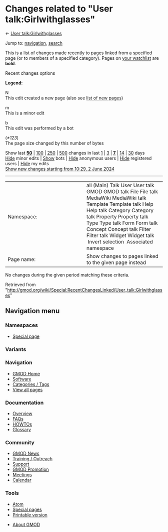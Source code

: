 <div id="mw-page-base" class="noprint">

</div>

<div id="mw-head-base" class="noprint">

</div>

<div id="content" class="mw-body" role="main">

<span id="top"></span>

<div id="mw-js-message" style="display:none;">

</div>



# <span dir="auto">Changes related to "User talk:Girlwithglasses"</span>

<div id="bodyContent">

<div id="contentSub">

← [User
talk:Girlwithglasses](/wiki/User_talk:Girlwithglasses "User talk:Girlwithglasses")

</div>

<div id="jump-to-nav" class="mw-jump">

Jump to: [navigation](#mw-navigation), [search](#p-search)

</div>

<div id="mw-content-text">

<div class="mw-specialpage-summary">

This is a list of changes made recently to pages linked from a specified
page (or to members of a specified category). Pages on [your
watchlist](/wiki/Special:Watchlist "Special:Watchlist") are **bold**.

</div>

Recent changes options

<div class="mw-changeslist-legend">

**Legend:**

<div class="mw-collapsible-content">

N  
This edit created a new page (also see [list of new
pages](/wiki/Special:NewPages "Special:NewPages"))

m  
This is a minor edit

b  
This edit was performed by a bot

(*±123*)  
The page size changed by this number of bytes

</div>

</div>

Show last
[**50**](/mediawiki/index.php?title=Special:RecentChangesLinked&limit=50&target=User_talk%3AGirlwithglasses "Special:RecentChangesLinked")
\|
[100](/mediawiki/index.php?title=Special:RecentChangesLinked&limit=100&target=User_talk%3AGirlwithglasses "Special:RecentChangesLinked")
\|
[250](/mediawiki/index.php?title=Special:RecentChangesLinked&limit=250&target=User_talk%3AGirlwithglasses "Special:RecentChangesLinked")
\|
[500](/mediawiki/index.php?title=Special:RecentChangesLinked&limit=500&target=User_talk%3AGirlwithglasses "Special:RecentChangesLinked")
changes in last
[1](/mediawiki/index.php?title=Special:RecentChangesLinked&days=1&from=&target=User_talk%3AGirlwithglasses "Special:RecentChangesLinked")
\|
[3](/mediawiki/index.php?title=Special:RecentChangesLinked&days=3&from=&target=User_talk%3AGirlwithglasses "Special:RecentChangesLinked")
\|
[**7**](/mediawiki/index.php?title=Special:RecentChangesLinked&days=7&from=&target=User_talk%3AGirlwithglasses "Special:RecentChangesLinked")
\|
[14](/mediawiki/index.php?title=Special:RecentChangesLinked&days=14&from=&target=User_talk%3AGirlwithglasses "Special:RecentChangesLinked")
\|
[30](/mediawiki/index.php?title=Special:RecentChangesLinked&days=30&from=&target=User_talk%3AGirlwithglasses "Special:RecentChangesLinked")
days  
[Hide](/mediawiki/index.php?title=Special:RecentChangesLinked&hideminor=1&target=User_talk%3AGirlwithglasses "Special:RecentChangesLinked")
minor edits \|
[Show](/mediawiki/index.php?title=Special:RecentChangesLinked&hidebots=0&target=User_talk%3AGirlwithglasses "Special:RecentChangesLinked")
bots \|
[Hide](/mediawiki/index.php?title=Special:RecentChangesLinked&hideanons=1&target=User_talk%3AGirlwithglasses "Special:RecentChangesLinked")
anonymous users \|
[Hide](/mediawiki/index.php?title=Special:RecentChangesLinked&hideliu=1&target=User_talk%3AGirlwithglasses "Special:RecentChangesLinked")
registered users \|
[Hide](/mediawiki/index.php?title=Special:RecentChangesLinked&hidemyself=1&target=User_talk%3AGirlwithglasses "Special:RecentChangesLinked")
my edits  
[Show new changes starting from 10:29, 2 June
2024](/mediawiki/index.php?title=Special:RecentChangesLinked&from=20240602102933&target=User_talk%3AGirlwithglasses "Special:RecentChangesLinked")

------------------------------------------------------------------------

<table class="mw-recentchanges-table">
<colgroup>
<col style="width: 50%" />
<col style="width: 50%" />
</colgroup>
<tbody>
<tr class="odd">
<td class="mw-label mw-namespace-label">Namespace:</td>
<td class="mw-input">all (Main) Talk User User talk GMOD GMOD talk File
File talk MediaWiki MediaWiki talk Template Template talk Help Help talk
Category Category talk Property Property talk Type Type talk Form Form
talk Concept Concept talk Filter Filter talk Widget Widget talk
 Invert selection
 Associated namespace</td>
</tr>
<tr class="even">
<td class="mw-label mw-target-label">Page name:</td>
<td class="mw-input">Show changes to pages linked to the given page
instead</td>
</tr>
</tbody>
</table>

<div class="mw-changeslist-empty">

No changes during the given period matching these criteria.

</div>

</div>

<div class="printfooter">

Retrieved from
"<http://gmod.org/wiki/Special:RecentChangesLinked/User_talk:Girlwithglasses>"

</div>

<div id="catlinks" class="catlinks catlinks-allhidden">

</div>

<div class="visualClear">

</div>

</div>

</div>

<div id="mw-navigation">

## Navigation menu

<div id="mw-head">



<div id="left-navigation">

<div id="p-namespaces" class="vectorTabs" role="navigation"
aria-labelledby="p-namespaces-label">

### Namespaces

- <span id="ca-nstab-special">[Special
  page](/wiki/Special:RecentChangesLinked/User_talk:Girlwithglasses "This is a special page, you cannot edit the page itself")</span>

</div>

<div id="p-variants" class="vectorMenu emptyPortlet" role="navigation"
aria-labelledby="p-variants-label">

### 

### Variants[](#)

<div class="menu">

</div>

</div>

</div>





</div>



</div>

</div>

</div>

<div id="mw-panel">

<div id="p-logo" role="banner">

<a href="/wiki/Main_Page"
style="background-image: url(http://gmod.org/images/GMOD-cogs.png);"
title="Visit the main page"></a>

</div>

<div id="p-Navigation" class="portal" role="navigation"
aria-labelledby="p-Navigation-label">

### Navigation

<div class="body">

- <span id="n-GMOD-Home">[GMOD Home](/wiki/Main_Page)</span>
- <span id="n-Software">[Software](/wiki/GMOD_Components)</span>
- <span id="n-Categories-.2F-Tags">[Categories /
  Tags](/wiki/Categories)</span>
- <span id="n-View-all-pages">[View all
  pages](/wiki/Special:AllPages)</span>

</div>

</div>

<div id="p-Documentation" class="portal" role="navigation"
aria-labelledby="p-Documentation-label">

### Documentation

<div class="body">

- <span id="n-Overview">[Overview](/wiki/Overview)</span>
- <span id="n-FAQs">[FAQs](/wiki/Category:FAQ)</span>
- <span id="n-HOWTOs">[HOWTOs](/wiki/Category:HOWTO)</span>
- <span id="n-Glossary">[Glossary](/wiki/Glossary)</span>

</div>

</div>

<div id="p-Community" class="portal" role="navigation"
aria-labelledby="p-Community-label">

### Community

<div class="body">

- <span id="n-GMOD-News">[GMOD News](/wiki/GMOD_News)</span>
- <span id="n-Training-.2F-Outreach">[Training /
  Outreach](/wiki/Training_and_Outreach)</span>
- <span id="n-Support">[Support](/wiki/Support)</span>
- <span id="n-GMOD-Promotion">[GMOD
  Promotion](/wiki/GMOD_Promotion)</span>
- <span id="n-Meetings">[Meetings](/wiki/Meetings)</span>
- <span id="n-Calendar">[Calendar](/wiki/Calendar)</span>

</div>

</div>

<div id="p-tb" class="portal" role="navigation"
aria-labelledby="p-tb-label">

### Tools

<div class="body">

- <span id="feedlinks"><a
  href="http://gmod.org/mediawiki/index.php?title=Special:RecentChangesLinked/User_talk:Girlwithglasses&amp;feed=atom"
  id="feed-atom" class="feedlink" rel="alternate"
  type="application/atom+xml" title="Atom feed for this page">Atom</a></span>
- <span id="t-specialpages"><a href="/wiki/Special:SpecialPages" accesskey="q"
  title="A list of all special pages [q]">Special pages</a></span>
- <span id="t-print"><a
  href="/mediawiki/index.php?title=Special:RecentChangesLinked/User_talk:Girlwithglasses&amp;printable=yes"
  rel="alternate" accesskey="p"
  title="Printable version of this page [p]">Printable version</a></span>

</div>

</div>

</div>

</div>

<div id="footer" role="contentinfo">

- <span id="footer-places-about">[About
  GMOD](/wiki/GMOD:About "GMOD:About")</span>

<!-- -->






</div>
